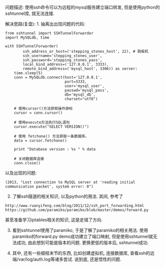问题描述:
    使用ssh命令可以为远程的mysql服务建立端口转发, 但是使用python的sshtunnel库, 就无法连接.


解决思路(复盘):
    1. 抽离出出现问题的代码:
```
from sshtunnel import SSHTunnelForwarder
import MySQLdb, time

with SSHTunnelForwarder(
        ssh_address_or_host=('stepping_stones_host', 22), # 跳板机
        ssh_username='stepping_stones_user',
        ssh_password='stepping_stones_pass',
        local_bind_address=('127.0.0.1', 3333),
        remote_bind_address=('mysql_host', 3306)) as server:
    time.sleep(5)
    conn = MySQLdb.connect(host='127.0.0.1',
                           port=3333,
                           user='mysql_user',
                           passwd='mysql_pass',
                           db='mysql_db',
                           charset="utf8")

    # 使用cursor()方法获取操作游标
    cursor = conn.cursor()

    # 使用execute方法执行SQL语句
    cursor.execute("SELECT VERSION()")

    # 使用 fetchone() 方法获取一条数据库。
    data = cursor.fetchone()

    print "Database version : %s " % data

    # 关闭数据库连接
    conn.close()
```
以及出现的问题:
```
(2013, "Lost connection to MySQL server at 'reading initial communication packet', system error: 0")
```

2. 了解ssh隧道的相关知识, 以及python的用法.
其间, 参考了
```
http://www.ruanyifeng.com/blog/2011/12/ssh_port_forwarding.html
https://github.com/paramiko/paramiko/blob/master/demos/forward.py
```
甚至准备学习iptables相关的知识, 这是走错了方向.

3. 看到sshtunnel使用了paramiko, 于是了解了paramiko的相关用法. 使用paramiko的forward.py demo成功建立了端口映射,
   但是使用sshtunnel就无法成功, 由此想到可能是版本的问题.
   更换更低的版本后, sshtunnel成功.

4. 其中, 还有一些细枝末节的东西,  比如创建虚拟机, 连接数据库, 查看ssh的远端/var/log/auth.log等诸多尝试. 说到底, 还是悟性的问题.